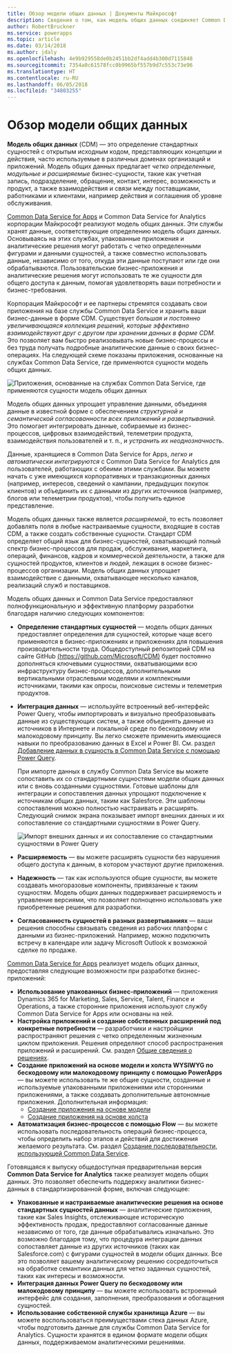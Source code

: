 ```yaml
---
title: Обзор модели общих данных | Документы Майкрософт
description: Сведения о том, как модель общих данных соединяет Common Data Service for Apps с Common Data Service for Analytics.
author: RobertBruckner
ms.service: powerapps
ms.topic: article
ms.date: 03/14/2018
ms.author: jdaly
ms.openlocfilehash: 4e9b929558de0b2451bb2df4add4b300d7115848
ms.sourcegitcommit: 7354a0c61578fcc0b9965bf557b9d7c553c73e96
ms.translationtype: HT
ms.contentlocale: ru-RU
ms.lasthandoff: 06/05/2018
ms.locfileid: "34803255"
---
```

# <a name="common-data-model-overview"></a>Обзор модели общих данных

**Модель общих данных** (CDM) — это определение стандартных сущностей с открытым исходным кодом, представляющих концепции и действия, часто используемые в различных доменах организаций и приложений. Модель общих данных предлагает *четко определенные, модульные и расширяемые* бизнес-сущности, такие как учетная запись, подразделение, обращение, контакт, интерес, возможность и продукт, а также взаимодействия и связи между поставщиками, работниками и клиентами, например действия и соглашения об уровне обслуживания. 

[Common Data Service for Apps](../maker/common-data-service/data-platform-intro.md) и Common Data Service for Analytics <!-- TODO add link when available  --> корпорации Майкрософт реализуют модель общих данных. Эти службы хранят данные, соответствующие определению модель общих данных. Основываясь на этих службах, упакованные приложения и аналитические решения могут работать с четко определенными фигурами и данными сущностей, а также совместно использовать данные, независимо от того, откуда эти данные поступают или где они обрабатываются. Пользовательские бизнес-приложения и аналитические решения могут использовать те же сущности для общего доступа к данным, помогая удовлетворять ваши потребности и бизнес-требования. 

Корпорация Майкрософт и ее партнеры стремятся создавать свои приложения на базе службы Common Data Service и хранить ваши бизнес-данные в форме CDM. Существует *большая и постоянно увеличивающаяся коллекция решений, которые эффективно взаимодействуют друг с другом при хранении данных в форме CDM*. Это позволяет вам быстро реализовывать новые бизнес-процессы и без труда получать подробные аналитические данные о своих бизнес-операциях. На следующей схеме показаны приложения, основанные на службах Common Data Service, где применяются сущности модель общих данных.

![Приложения, основанные на службах Common Data Service, где применяются сущности модель общих данных](media/cdm-overview.png)

Модель общих данных упрощает управление данными, объединяя данные в известной форме с обеспечением *структурной и семантической согласованности всех приложений и развертываний*. Это помогает интегрировать данные, собираемые из бизнес-процессов, цифровых взаимодействий, телеметрии продукта, взаимодействия пользователей и т. п., и *устранить их неоднозначность*. 

Данные, хранящиеся в Common Data Service for Apps, *легко и автоматически интегрируются* с Common Data Service for Analytics для пользователей, работающих с обеими этими службами. Вы можете начать с уже имеющихся корпоративных и транзакционных данных (например, интересов, сведений о кампании, предыдущих покупок клиентов) и объединить их с данными из других источников (например, блогов или телеметрии продуктов), чтобы получить единое представление.

Модель общих данных также является *расширяемой*, то есть позволяет добавлять поля в любые настраиваемые сущности, входящие в состав CDM, а также создать собственные сущности. Стандарт CDM определяет общий язык для бизнес-сущностей, охватывающий полный спектр бизнес-процессов для продаж, обслуживания, маркетинга, операций, финансов, кадров и коммерческой деятельности, а также для сущностей продуктов, клиентов и людей, лежащих в основе бизнес-процессов организации. Модель общих данных упрощает взаимодействие с данными, охватывающее несколько каналов, реализаций служб и поставщиков.

Модель общих данных и Common Data Service предоставляют полнофункциональную и эффективную платформу разработки благодаря наличию следующих компонентов:

- **Определение стандартных сущностей** — модель общих данных предоставляет определения для сущностей, которые чаще всего применяются в бизнес-приложениях и приложениях для повышения производительности труда. Общедоступный репозиторий CDM на сайте GitHub [(https://github.com/Microsoft/CDM)](https://github.com/Microsoft/CDM) будет постоянно дополняться ключевыми сущностями, охватывающими всю инфраструктуру бизнес-процессов, дополнительными вертикальными отраслевыми моделями и комплексными источниками, такими как опросы, поисковые системы и телеметрия продуктов.
- **Интеграция данных** — используйте встроенный веб-интерфейс Power Query, чтобы импортировать и визуально преобразовывать данные из существующих систем, а также объединять данные из источников в Интернете и локальной среде по бескодовому или малокодовому принципу. Вы легко сможете применить имеющиеся навыки по преобразованию данных в Excel и Power BI. См. раздел [Добавление данных в сущность в Common Data Service с помощью Power Query](../maker/common-data-service/data-platform-cds-newentity-pq.md).
    
    При импорте данных в службу Common Data Service вы можете сопоставить их со стандартными сущностями модели общих данных или с вновь созданными сущностями. Готовые шаблоны для интеграции и сопоставления данных упрощают подключение к источникам общих данных, таким как Salesforce. Эти шаблоны сопоставления можно полностью настраивать и расширять. Следующий снимок экрана показывает импорт внешних данных и их сопоставление со стандартными сущностями в Power Query. 
    
    ![Импорт внешних данных и их сопоставление со стандартными сущностями в Power Query ](media/cdm-mapping-entities.png)<br />

- **Расширяемость** — вы можете расширять сущности без нарушения общего доступа к данным, в котором участвуют другие приложения.
- **Надежность** — так как используются общие сущности, вы можете создавать многоразовые компоненты, привязанные к таким сущностям. Модель общих данных поддерживает расширяемость и управление версиями, что позволяет полноценно использовать уже приобретенные решения для разработки.
- **Согласованность сущностей в разных развертываниях** — ваши решения способны связывать сведения из рабочих платформ с данными из бизнес-приложений. Например, можно подключить встречу в календаре или задачу Microsoft Outlook к возможной сделке по продаже. 

[Common Data Service for Apps](../maker/common-data-service/data-platform-intro.md) реализует модель общих данных, предоставляя следующие возможности при разработке бизнес-приложений:

- **Использование упакованных бизнес-приложений** — приложения Dynamics 365 for Marketing, Sales, Service, Talent, Finance и Operations, а также сторонние приложения используют службу Common Data Service for Apps или основаны на ней.
- **Настройка приложений и создание собственных расширений под конкретные потребности** — разработчики и настройщики распространяют решения с четко определенным жизненным циклом приложения. Решения определяют способ распространения приложений и расширений. См. раздел [Общие сведения о решениях](../developer/common-data-service/introduction-solutions.md).
- **Создание приложений на основе модели и холста WYSIWYG по бескодовому или малокодовому принципу с помощью PowerApps** — вы можете использовать те же общие сущности, созданные и используемые упакованными приложениями или сторонними приложениями, а также создавать дополнительные автономные приложения. Дополнительная информация: 
    - [Создание приложения на основе модели](../maker/model-driven-apps/model-driven-app-overview.md)
    - [Создание приложения на основе холста](../maker/canvas-apps/getting-started.md) 
- **Автоматизация бизнес-процессов с помощью Flow** — вы можете использовать последовательность операций бизнес-процесса, чтобы определить набор этапов и действий для достижения желаемого результата. См. раздел [Создание последовательности, использующей Common Data Service](/flow/common-data-model-intro).
 
Готовящаяся к выпуску общедоступная предварительная версия **Common Data Service for Analytics** <!-- TODO add link when available  --> также реализует модель общих данных. Это позволяет обеспечить поддержку аналитики бизнес-данных в стандартизированной форме, включая следующее:

- **Упакованные и настраиваемые аналитические решения на основе стандартных сущностей данных** — аналитические приложения, такие как Sales Insights, отслеживающее историческую эффективность продаж, предоставляют согласованные данные независимо от того, где данные обрабатывались изначально. Это возможно благодаря тому, что процедура интеграции данных сопоставляет данные из других источников (таких как Salesforce.com) с фигурами сущностей в модели общих данных. Все это позволяет вашему аналитическому решению сосредоточиться на обработке семантики данных для четко заданных сущностей, таких как интересы и возможности.
- **Интеграция данных Power Query по бескодовому или малокодовому принципу** — вы можете использовать встроенный интерфейс для создания, заполнения, преобразования и обогащения сущностей. 
- **Использование собственной службы хранилища Azure** — вы можете воспользоваться преимуществами стека данных Azure, чтобы подготовить данные для службы Common Data Service for Analytics. Сущности хранятся в едином формате модели общих данных, поддерживаемом аналитическими решениями.

